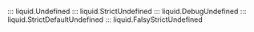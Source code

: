 ::: liquid.Undefined
::: liquid.StrictUndefined
::: liquid.DebugUndefined
::: liquid.StrictDefaultUndefined
::: liquid.FalsyStrictUndefined
